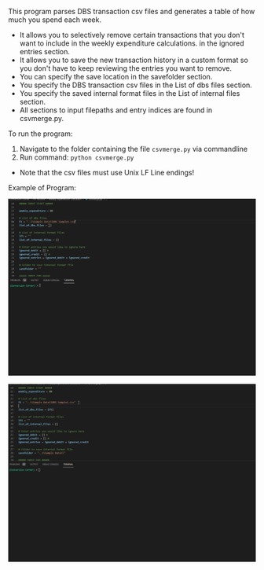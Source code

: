 This program parses DBS transaction csv files and generates a table of how much you spend each week.
- It allows you to selectively remove certain transactions that you don't want to include in the weekly expenditure calculations.
    in the ignored entries section.
- It allows you to save the new transaction history in a custom format so you don't have to keep reviewing the entries you want to remove.
- You can specify the save location in the savefolder section.
- You specify the DBS transaction csv files in the List of dbs files section.
- You specify the saved internal format files in the List of internal files section.
- All sections to input filepaths and entry indices are found in csvmerge.py.

To run the program: 
1. Navigate to the folder containing the file `csvmerge.py` via commandline
2. Run command: `python csvmerge.py`

- Note that the csv files must use Unix LF Line endings!

Example of Program:

![Example 1](https://github.com/blimyj/wec/blob/main/Examples/Example%201.gif)


![Example 2](https://github.com/blimyj/wec/blob/main/Examples/Example%202.gif)
